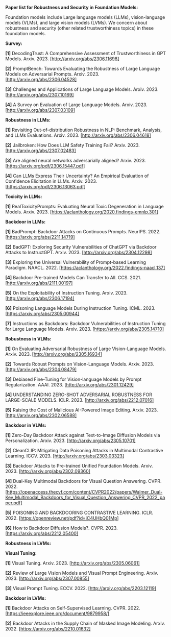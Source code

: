 **Paper list for Robustness and Security in Foundation Models:**

Foundation models include Large language models (LLMs), vision-language models (VLMs), and large vision models (LVMs). We concern about robustness and security (other related trustworthiness topics) in these foundation models.

**Survey:**

**[1]** DecodingTrust: A Comprehensive Assessment of Trustworthiness in GPT Models. Arxiv. 2023. [http://arxiv.org/abs/2306.11698]

**[2]** PromptBench: Towards Evaluating the Robustness of Large Language Models on Adversarial Prompts. Arxiv. 2023. [http://arxiv.org/abs/2306.04528]

**[3]** Challenges and Applications of Large Language Models. Arxiv. 2023. [http://arxiv.org/abs/2307.10169]

**[4]** A Survey on Evaluation of Large Language Models. Arxiv. 2023. [http://arxiv.org/abs/2307.03109]

**Robustness in LLMs:**

**[1]** Revisiting Out-of-distribution Robustness in NLP: Benchmark, Analysis, and LLMs Evaluations. Arxiv. 2023. [http://arxiv.org/abs/2306.04618]

**[2]** Jailbroken: How Does LLM Safety Training Fail? Arxiv. 2023. [http://arxiv.org/abs/2307.02483]

**[3]** Are aligned neural networks adversarially aligned? Arxiv. 2023. [https://arxiv.org/pdf/2306.15447.pdf]

**[4]** Can LLMs Express Their Uncertainty? An Empirical Evaluation of Confidence Elicitation in LLMs. Arxiv. 2023. [https://arxiv.org/pdf/2306.13063.pdf]

**Toxicity in LLMs:**

**[1]** RealToxicityPrompts: Evaluating Neural Toxic Degeneration in Language Models. Arxiv. 2023. [https://aclanthology.org/2020.findings-emnlp.301]

**Backdoor in LLMs:**

**[1]** BadPrompt: Backdoor Attacks on Continuous Prompts. NeurIPS. 2022. [https://arxiv.org/abs/2211.14719]

**[2]** BadGPT: Exploring Security Vulnerabilities of ChatGPT via Backdoor Attacks to InstructGPT. Arxiv. 2023. [http://arxiv.org/abs/2304.12298]

**[3]** Exploring the Universal Vulnerability of Prompt-based Learning Paradigm. NAACL. 2022. [https://aclanthology.org/2022.findings-naacl.137]

**[4]** Backdoor Pre-trained Models Can Transfer to All. CCS. 2021. [http://arxiv.org/abs/2111.00197]

**[5]** On the Exploitability of Instruction Tuning. Arxiv. 2023. [http://arxiv.org/abs/2306.17194]

**[6]** Poisoning Language Models During Instruction Tuning. ICML. 2023. [https://arxiv.org/abs/2305.00944]

**[7]** Instructions as Backdoors: Backdoor Vulnerabilities of Instruction Tuning for Large Language Models. Arxiv. 2023. [https://arxiv.org/abs/2305.14710]

**Robustness in VLMs:**

**[1]** On Evaluating Adversarial Robustness of Large Vision-Language Models. Arxiv. 2023. [http://arxiv.org/abs/2305.16934]

**[2]** Towards Robust Prompts on Vision-Language Models. Arxiv. 2023. [http://arxiv.org/abs/2304.08479]

**[3]** Debiased Fine-Tuning for Vision-language Models by Prompt Regularization. AAAI. 2023. [http://arxiv.org/abs/2301.12429]

**[4]** UNDERSTANDING ZERO-SHOT ADVERSARIAL ROBUSTNESS FOR LARGE-SCALE MODELS. ICLR. 2023. [http://arxiv.org/abs/2212.07016]

**[5]** Raising the Cost of Malicious AI-Powered Image Editing. Arxiv. 2023. [http://arxiv.org/abs/2302.06588]
 
**Backdoor in VLMs:**

**[1]** Zero-Day Backdoor Attack against Text-to-Image Diffusion Models via Personalization. Arxiv. 2023. [http://arxiv.org/abs/2305.10701]

**[2]** CleanCLIP: Mitigating Data Poisoning Attacks in Multimodal Contrastive Learning. ICCV. 2023. [http://arxiv.org/abs/2303.03323]

**[3]** Backdoor Attacks to Pre-trained Unified Foundation Models. Arxiv. 2023. [http://arxiv.org/abs/2302.09360]

**[4]** Dual-Key Multimodal Backdoors for Visual Question Answering. CVPR. 2022. [https://openaccess.thecvf.com/content/CVPR2022/papers/Walmer_Dual-Key_Multimodal_Backdoors_for_Visual_Question_Answering_CVPR_2022_paper.pdf]

**[5]** POISONING AND BACKDOORING CONTRASTIVE LEARNING. ICLR. 2022. [https://openreview.net/pdf?id=iC4UHbQ01Mp]

**[6]** How to Backdoor Diffusion Models?. CVPR. 2023. [https://arxiv.org/abs/2212.05400]


**Robustness in LVMs:**


**Visual Tuning:**

**[1]** Visual Tuning. Arxiv. 2023. [http://arxiv.org/abs/2305.06061] 

**[2]** Review of Large Vision Models and Visual Prompt Engineering. Arxiv. 2023. [http://arxiv.org/abs/2307.00855]

**[3]** Visual Prompt Tuning. ECCV. 2022. [http://arxiv.org/abs/2203.12119]

**Backdoor in LVMs:**

**[1]** Backdoor Attacks on Self-Supervised Learning. CVPR. 2022. [https://ieeexplore.ieee.org/document/9879958/]

**[2]** Backdoor Attacks in the Supply Chain of Masked Image Modeling. Arxiv. 2022. [https://arxiv.org/abs/2210.01632]



